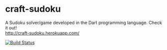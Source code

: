 craft-sudoku
============
A Sudoku solver/game developed in the Dart programming language. Check it out! <br />
http://craft-sudoku.herokuapp.com/

[![Build Status](https://drone.io/github.com/markhennessy/craft-sudoku/status.png)](https://drone.io/github.com/markhennessy/craft-sudoku/latest)

